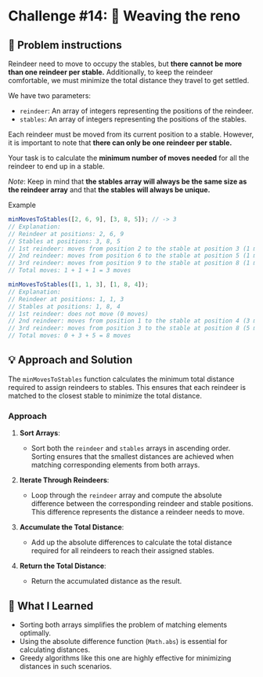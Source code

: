 # Challenge #14: 🦌 Weaving the reno

## 🧠 Problem instructions

Reindeer need to move to occupy the stables, but **there cannot be more than one reindeer per stable.** Additionally, to keep the reindeer comfortable, we must minimize the total distance they travel to get settled.

We have two parameters:

- `reindeer`: An array of integers representing the positions of the reindeer.
- `stables`: An array of integers representing the positions of the stables.

Each reindeer must be moved from its current position to a stable. However, it is important to note that **there can only be one reindeer per stable.**

Your task is to calculate the **minimum number of moves needed** for all the reindeer to end up in a stable.

_Note_: Keep in mind that **the stables array will always be the same size as the reindeer array** and that **the stables will always be unique.**

Example

```javascript
minMovesToStables([2, 6, 9], [3, 8, 5]); // -> 3
// Explanation:
// Reindeer at positions: 2, 6, 9
// Stables at positions: 3, 8, 5
// 1st reindeer: moves from position 2 to the stable at position 3 (1 move).
// 2nd reindeer: moves from position 6 to the stable at position 5 (1 move)
// 3rd reindeer: moves from position 9 to the stable at position 8 (1 move).
// Total moves: 1 + 1 + 1 = 3 moves

minMovesToStables([1, 1, 3], [1, 8, 4]);
// Explanation:
// Reindeer at positions: 1, 1, 3
// Stables at positions: 1, 8, 4
// 1st reindeer: does not move (0 moves)
// 2nd reindeer: moves from position 1 to the stable at position 4 (3 moves)
// 3rd reindeer: moves from position 3 to the stable at position 8 (5 moves)
// Total moves: 0 + 3 + 5 = 8 moves
```

## 💡 Approach and Solution

The `minMovesToStables` function calculates the minimum total distance required to assign reindeers to stables. This ensures that each reindeer is matched to the closest stable to minimize the total distance.

### Approach

1. **Sort Arrays**:

   - Sort both the `reindeer` and `stables` arrays in ascending order. Sorting ensures that the smallest distances are achieved when matching corresponding elements from both arrays.

2. **Iterate Through Reindeers**:

   - Loop through the `reindeer` array and compute the absolute difference between the corresponding reindeer and stable positions. This difference represents the distance a reindeer needs to move.

3. **Accumulate the Total Distance**:

   - Add up the absolute differences to calculate the total distance required for all reindeers to reach their assigned stables.

4. **Return the Total Distance**:

   - Return the accumulated distance as the result.

## 🎉 What I Learned

- Sorting both arrays simplifies the problem of matching elements optimally.
- Using the absolute difference function (`Math.abs`) is essential for calculating distances.
- Greedy algorithms like this one are highly effective for minimizing distances in such scenarios.
